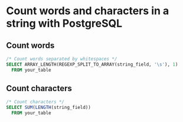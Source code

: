# Count words and characters in a string with PostgreSQL

## Count words

```sql
/* Count words separated by whitespaces */
SELECT ARRAY_LENGTH(REGEXP_SPLIT_TO_ARRAY(string_field, '\s'), 1)
  FROM your_table
```

## Count characters

```sql
/* Count characters */
SELECT SUM(LENGTH(string_field))
  FROM your_table
```
